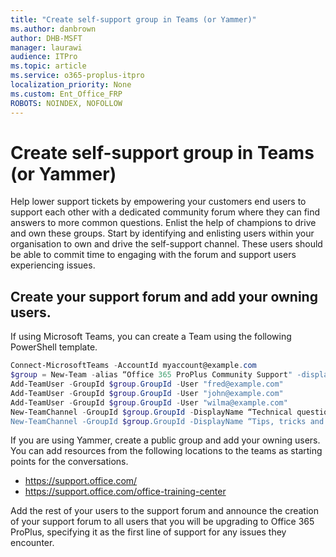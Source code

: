 ```yaml
---
title: "Create self-support group in Teams (or Yammer)"
ms.author: danbrown
author: DHB-MSFT
manager: laurawi
audience: ITPro
ms.topic: article
ms.service: o365-proplus-itpro
localization_priority: None
ms.custom: Ent_Office_FRP
ROBOTS: NOINDEX, NOFOLLOW
---
```


# Create self-support group in Teams (or Yammer)
Help lower support tickets by empowering your customers end users to support each other with a dedicated community forum where they can find answers to more common questions. Enlist the help of champions to drive and own these groups. Start by identifying and enlisting users within your organisation to own and drive the self-support channel. These users should be able to commit time to engaging with the forum and support users experiencing issues.

## Create your support forum and add your owning users.
If using Microsoft Teams, you can create a Team using the following PowerShell template.

```powershell
Connect-MicrosoftTeams -AccountId myaccount@example.com
$group = New-Team -alias “Office 365 ProPlus Community Support" -displayname " Office 365 ProPlus Community Support " -AccessType “public"
Add-TeamUser -GroupId $group.GroupId -User "fred@example.com"
Add-TeamUser -GroupId $group.GroupId -User "john@example.com"
Add-TeamUser -GroupId $group.GroupId -User "wilma@example.com"
New-TeamChannel -GroupId $group.GroupId -DisplayName “Technical questions"
New-TeamChannel -GroupId $group.GroupId -DisplayName “Tips, tricks and training"
```

If you are using Yammer, create a public group and add your owning users. You can add resources from the following locations to the teams as starting points for the conversations.

- https://support.office.com/
- https://support.office.com/office-training-center

Add the rest of your users to the support forum and announce the creation of your support forum to all users that you will be upgrading to Office 365 ProPlus, specifying it as the first line of support for any issues they encounter. 


